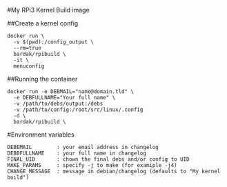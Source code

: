 #My RPi3 Kernel Build image

##Create a kernel config
```
docker run \
  -v $(pwd):/config_output \
  --rm=true
  bardak/rpibuild \
  -it \
  menuconfig
```
##Running the container
```
docker run -e DEBMAIL="name@domain.tld" \
  -e DEBFULLNAME="Your full name" \
  -v /path/to/debs/output:/debs
  -v /path/to/config:/root/src/linux/.config
  -d \
  bardak/rpibuild \
```


#Environment variables
```
DEBEMAIL		: your email address in changelog
DEBBFULLNAME	: your full name in changelog 
FINAL_UID		: chown the final debs and/or config to UID
MAKE_PARAMS		: specify -j to make (for examiple -j4)
CHANGE_MESSAGE	: message in debian/changelog (defaults to "My kernel build")
```
